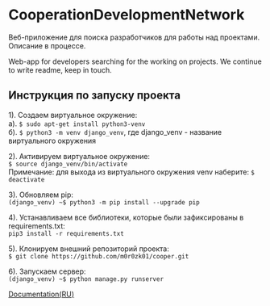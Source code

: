 # CooperationDevelopmentNetwork
Веб-приложение для поиска разработчиков для работы над проектами.
Описание в процессе.

Web-app for developers searching for the working on projects.
We continue to write readme, keep in touch.


<h2>Инструкция по запуску проекта</h2>

1). Создаем виртуальное окружение:<br>
    а). `$ sudo apt-get install python3-venv`<br>
    б). `$ python3 -m venv django_venv`, где django_venv - название виртуального окружения

2). Активируем виртуальное окружение:<br>
    `$ source django_venv/bin/activate`<br>
Примечание: для выхода из виртуального окружения venv наберите: `$ deactivate`

3). Обновляем pip:<br>
    `(django_venv) ~$ python3 -m pip install --upgrade pip`

4). Устанавливаем все библиотеки, которые были зафиксированы в requirements.txt:<br>
    `pip3 install -r requirements.txt`<br>

5). Клонируем внешний репозиторий проекта:<br>
    `$ git clone https://github.com/m0r0zk01/cooper.git`

6). Запускаем сервер:<br>
    `(django_venv) ~$ python manage.py runserver`


[Documentation(RU)](https://docs.google.com/document/d/11DQPLyEXO4wGiOjyCECmzDpbmLmXNg7N-2RFP4ph8sQ/edit?usp=sharing)
